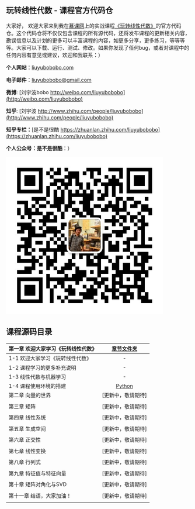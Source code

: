 ## 玩转线性代数 - 课程官方代码仓

大家好， 欢迎大家来到我在[慕课网](http://www.imooc.com/)上的实战课程[《玩转线性代数》]()的官方代码仓。这个代码仓将不仅仅包含课程的所有源代码，还将发布课程的更新相关内容，勘误信息以及计划的更多可以丰富课程的内容，如更多分享，更多练习，等等等等。大家可以下载、运行、测试、修改。如果你发现了任何bug，或者对课程中的任何内容有意见或建议，欢迎和我联系：）

**个人网站**：[liuyubobobo.com](http://liuyubobobo.com)

**电子邮件**：[liuyubobobo@gmail.com](mailto:liuyubobobo@gmail.com)

**微博**: [刘宇波bobo http://weibo.com/liuyubobobo](http://weibo.com/liuyubobobo)

**知乎**: [刘宇波 http://www.zhihu.com/people/liuyubobobo](http://www.zhihu.com/people/liuyubobobo)

**知乎专栏：**[是不是很酷 https://zhuanlan.zhihu.com/liuyubobobo](https://zhuanlan.zhihu.com/liuyubobobo)

**个人公众号：是不是很酷**：）

![qrcode](qrcode.jpg)


## 课程源码目录 

| 第一章 欢迎大家学习《玩转线性代数》 | [章节文件夹]() |
| :--- | :---: |
| 1-1 欢迎大家学习《玩转线性代数》 | - |
| 1-2 课程学习的更多补充说明 | - |
| 1-3 线性代数与机器学习 | - |
| 1-4 课程使用环境的搭建 | [Python](01-Introduction/04-Development-Enviroment-Setup/) |
| 第二章 向量的世界 | [更新中，敬请期待] |
| | |
| 第三章 矩阵 | [更新中，敬请期待] |
| | |
| 第四章 线性系统 | [更新中，敬请期待] |
| | |
| 第五章 生成空间 | [更新中，敬请期待] |
| | |
| 第六章 正交性 | [更新中，敬请期待] |
| | |
| 第七章 线性变换 | [更新中，敬请期待] |
| | |
| 第八章 行列式 | [更新中，敬请期待] |
| | |
| 第九章 特征值与特征向量 | [更新中，敬请期待] |
| | |
| 第十章 矩阵对角化与SVD | [更新中，敬请期待] |
| | |
| 第十一章 结语，大家加油！ | [更新中，敬请期待] | - |
| | | |
